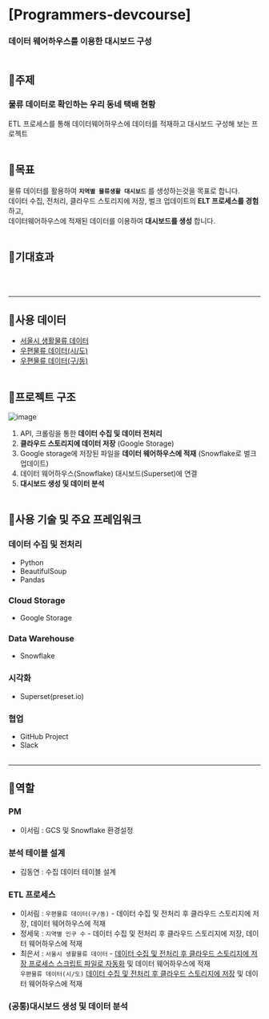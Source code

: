 # [Programmers-devcourse]
### 데이터 웨어하우스를 이용한 대시보드 구성<br><br>
## 📍주제<br>
### 물류 데이터로 확인하는 우리 동네 택배 현황
ETL 프로세스를 통해 데이터웨어하우스에 데이터를 적재하고 대시보드 구성해 보는 프로젝트
<br/>
<br/>
## 📍목표
물류 데이터를 활용하여 __`지역별 물류생활 대시보드`__ 를 생성하는것을 목표로 합니다.<br>
데이터 수집, 전처리, 클라우드 스토리지에 저장, 벌크 업데이트의 __ELT 프로세스를 경험__ 하고, <br>
데이터웨어하우스에 적재된 데이터를 이용하여 __대시보드를 생성__ 합니다.<br><br>
## 📍기대효과
<br><br>

------------

## 📌사용 데이터
- [서울시 생활물류 데이터](https://data.seoul.go.kr/dataList/OA-21866/S/1/datasetView.do)<br>
- [우편물류 데이터(시/도)](https://www.koreapost.go.kr/)<br>
- [우편물류 데이터(구/동)](https://kdx.kr/data/view/31129)<br><br>
## 📌프로젝트 구조
![image](https://github.com/Logistics-Devcourse/Data-ETL/assets/77157003/b4ec0647-5d8c-4744-bf37-bfcc24e1d15e) <br>
1. API, 크롤링을 통한 __데이터 수집 및 데이터 전처리__
2. __클라우드 스토리지에 데이터 저장__ (Google Storage)
3. Google storage에 저장된 파일을 __데이터 웨어하우스에 적재__ (Snowflake로 벌크 업데이트)
4. 데이터 웨어하우스(Snowflake) 대시보드(Superset)에 연결
5. __대시보드 생성 및 데이터 분석__ <br><br>
## 📌사용 기술 및 주요 프레임워크
### 데이터 수집 및 전처리
- Python
- BeautifulSoup
- Pandas<br>
### Cloud Storage
- Google Storage<br>
### Data Warehouse
- Snowflake<br>
### 시각화
- Superset(preset.io)<br>
### 협업
- GitHub Project
- Slack<br><br>

-----------
## 🫵역할
### PM
- 이서림 : GCS 및 Snowflake 환경설정
### 분석 테이블 설계
- 김동연 : 수집 데이터 테이블 설계
### ETL 프로세스
- 이서림 : `우편물류 데이터(구/동)` - 데이터 수집 및 전처리 후 클라우드 스토리지에 저장, 데이터 웨어하우스에 적재
- 정세욱 : `지역별 인구 수` - 데이터 수집 및 전처리 후 클라우드 스토리지에 저장, 데이터 웨어하우스에 적재
- 최은서 : `서울시 생활물류 데이터` - [데이터 수집 및 전처리 후 클라우드 스토리지에 저장 프로세스 스크립트 파일로 자동화](https://github.com/Logistics-Devcourse/Data-ETL/blob/main/AUTO_ETL_seoul_life_logistics.py) 및 데이터 웨어하우스에 적재<br>
          `우편물류 데이터(시/도)` [데이터 수집 및 전처리 후 클라우드 스토리지에 저장](https://github.com/Logistics-Devcourse/Data-ETL/blob/main/Scrapping_sido_delivery_info.ipynb) 및 데이터 웨어하우스에 적재
### (공통)대시보드 생성 및 데이터 분석

